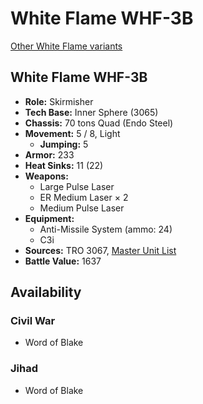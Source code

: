 # White Flame WHF-3B

[Other White Flame variants](../white_flame.md)

## White Flame WHF-3B
- **Role:** Skirmisher
- **Tech Base:** Inner Sphere (3065)
- **Chassis:** 70 tons Quad (Endo Steel)
- **Movement:** 5 / 8, Light
  - **Jumping:** 5
- **Armor:** 233
- **Heat Sinks:** 11 (22)
- **Weapons:**
  - Large Pulse Laser
  - ER Medium Laser × 2
  - Medium Pulse Laser
- **Equipment:**
  - Anti-Missile System (ammo: 24)
  - C3i
- **Sources:** TRO 3067, [Master Unit List](http://masterunitlist.info/Unit/Details/5404/white-flame-whf-3b)
- **Battle Value:** 1637

## Availability

### Civil War
- Word of Blake

### Jihad
- Word of Blake

